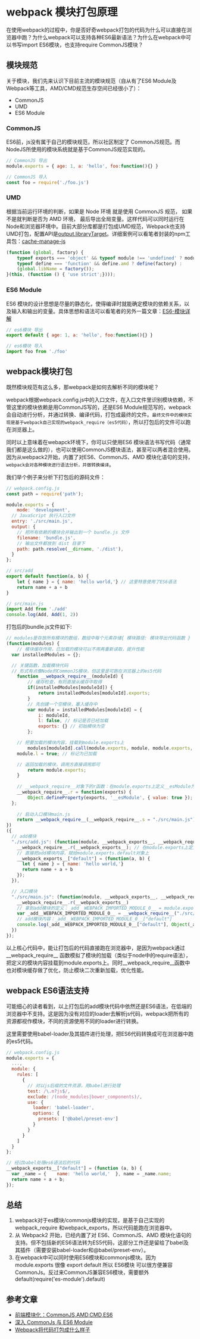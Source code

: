 # webpack 模块打包原理

在使用webpack的过程中，你是否好奇webpack打包的代码为什么可以直接在浏览器中跑？为什么webpack可以支持各种ES6最新语法？为什么在webpack中可以书写import ES6模块，也支持require CommonJS模块？

## 模块规范
关于模块，我们先来认识下目前主流的模块规范（自从有了ES6 Module及Webpack等工具，AMD/CMD规范生存空间已经很小了）：
* CommonJS
* UMD
* ES6 Module

### CommonJS
ES6前，js没有属于自己的模块规范，所以社区制定了 CommonJS规范。而NodeJS所使用的模块系统就是基于CommonJS规范实现的。
``` js
// CommonJS 导出
module.exports = { age: 1, a: 'hello', foo:function(){} }

// CommonJS 导入
const foo = require('./foo.js')
```

### UMD
根据当前运行环境的判断，如果是 Node 环境 就是使用 CommonJS 规范， 如果不是就判断是否为 AMD 环境， 最后导出全局变量。这样代码可以同时运行在Node和浏览器环境中。目前大部分库都是打包成UMD规范，Webpack也支持UMD打包，配置API是[output.libraryTarget](https://webpack.docschina.org/configuration/output/#output-librarytarget)。详细案例可以看笔者封装的npm工具包：[cache-manage-js](https://github.com/lq782655835/cache-manage-js)
``` js
(function (global, factory) {
    typeof exports === 'object' && typeof module !== 'undefined' ? module.exports = factory() :
    typeof define === 'function' && define.amd ? define(factory) :
    (global.libName = factory());
}(this, (function () { 'use strict';})));
```

### ES6 Module
ES6 模块的设计思想是尽量的静态化，使得编译时就能确定模块的依赖关系，以及输入和输出的变量。具体思想和语法可以看笔者的另外一篇文章：[ES6-模块详解](../js/es6-4.module.md)

``` js
// es6模块 导出
export default { age: 1, a: 'hello', foo:function(){} }

// es6模块 导入
import foo from './foo'
```

## webpack模块打包
既然模块规范有这么多，那webpack是如何去解析不同的模块呢？

webpack根据webpack.config.js中的入口文件，在入口文件里识别模块依赖，不管这里的模块依赖是用CommonJS写的，还是ES6 Module规范写的，webpack会自动进行分析，并通过转换、编译代码，打包成最终的文件。`最终文件中的模块实现是基于webpack自己实现的webpack_require（es5代码）`，所以打包后的文件可以跑在浏览器上。

同时以上意味着在webapck环境下，你可以只使用ES6 模块语法书写代码（通常我们都是这么做的），也可以使用CommonJS模块语法，甚至可以两者混合使用。因为从webpack2开始，内置了对ES6、CommonJS、AMD 模块化语句的支持，`webpack会对各种模块进行语法分析，并做转换编译`。

我们举个例子来分析下打包后的源码文件：
``` js
// webpack.config.js
const path = require('path');

module.exports = {
    mode: 'development',
  // JavaScript 执行入口文件
  entry: './src/main.js',
  output: {
    // 把所有依赖的模块合并输出到一个 bundle.js 文件
    filename: 'bundle.js',
    // 输出文件都放到 dist 目录下
    path: path.resolve(__dirname, './dist'),
  }
};
```
``` js
// src/add
export default function(a, b) {
    let { name } = { name: 'hello world,'} // 这里特意使用了ES6语法
    return name + a + b
}

// src/main.js
import Add from './add'
console.log(Add, Add(1, 2))
```

打包后的bundle.js文件如下:
``` js
// modules是存放所有模块的数组，数组中每个元素存储{ 模块路径: 模块导出代码函数 }
(function(modules) {
	// 模块缓存作用，已加载的模块可以不用再重新读取，提升性能
  var installedModules = {};

  // 关键函数，加载模块代码
  // 形式有点像Node的CommonJS模块，但这里是可跑在浏览器上的es5代码
	function __webpack_require__(moduleId) {
		// 缓存检查，有则直接从缓存中取得
		if(installedModules[moduleId]) {
			return installedModules[moduleId].exports;
		}
		// 先创建一个空模块，塞入缓存中
		var module = installedModules[moduleId] = {
			i: moduleId,
			l: false, // 标记是否已经加载
			exports: {} // 初始模块为空
		};

    // 把要加载的模块内容，挂载到module.exports上
		modules[moduleId].call(module.exports, module, module.exports, __webpack_require__);
    module.l = true; // 标记为已加载

    // 返回加载的模块，调用方直接调用即可
		return module.exports;
	}
	
	// __webpack_require__对象下的r函数：在module.exports上定义__esModule为true，表明是一个模块对象
	__webpack_require__.r = function(exports) {
		Object.defineProperty(exports, '__esModule', { value: true });
  };
  
	// 启动入口模块main.js
	return __webpack_require__(__webpack_require__.s = "./src/main.js");
})
({
  // add模块
  "./src/add.js": (function(module, __webpack_exports__, __webpack_require__) {
    __webpack_require__.r(__webpack_exports__); // 在module.exports上定义__esModule为true
    // 直接把add模块内容，赋给module.exports.default对象上
    __webpack_exports__["default"] = (function(a, b) {
      let { name } = { name: 'hello world,'}
      return name + a + b
    });
  }),

  // 入口模块
  "./src/main.js": (function(module, __webpack_exports__, __webpack_require__) {
    __webpack_require__.r(__webpack_exports__)
    // 拿到add模块的定义：_add__WEBPACK_IMPORTED_MODULE_0__ = module.exports，有点类似require
    var _add__WEBPACK_IMPORTED_MODULE_0__ = __webpack_require__("./src/add.js");
    // add模块内容：_add__WEBPACK_IMPORTED_MODULE_0__["default"]
    console.log(_add__WEBPACK_IMPORTED_MODULE_0__["default"], Object(_add__WEBPACK_IMPORTED_MODULE_0__["default"])(1, 2))
  })
});
```
以上核心代码中，能让打包后的代码直接跑在浏览器中，是因为webpack通过__webpack_require__ 函数模拟了模块的加载（类似于node中的require语法），把定义的模块内容挂载到module.exports上。同时__webpack_require__函数中也对模块缓存做了优化，防止模块二次重新加载，优化性能。

## webpack ES6语法支持
可能细心的读者看到，以上打包后的add模块代码中依然还是ES6语法，在低端的浏览器中不支持。这是因为没有对应的loader去解析js代码，webpack把所有的资源都视作模块，不同的资源使用不同的loader进行转换。

这里需要使用babel-loader及其插件进行处理，把ES6代码转换成可在浏览器中跑的es5代码。

``` js
// webpack.config.js
module.exports = {
  ...,
  module: {
    rules: [
      {
        // 对以js后缀的文件资源，用babel进行处理
        test: /\.m?js$/,
        exclude: /(node_modules|bower_components)/,
        use: {
          loader: 'babel-loader',
          options: {
            presets: ['@babel/preset-env']
          }
        }
      }
    ]
  }
};
```

``` js
// 经过babel处理es6语法后的代码
__webpack_exports__["default"] = (function (a, b) {
  var _name = {    name: 'hello world,'  }, name = _name.name;
  return name + a + b;
});
```


## 总结
1. webpack对于es模块/commonjs模块的实现，是基于自己实现的webpack_require 和webpack_exports，所以代码能跑在浏览器中。
2. 从 Webpack2 开始，已经内置了对 ES6、CommonJS、AMD 模块化语句的支持。但不包括新的ES6语法转为ES5代码，这部分工作还是留给了babel及其插件（需要安装babel-loader和@babel/preset-env）。
3. 在webpack中可以同时使用ES6模块和commonjs模块。因为 module.exports 很像 export default 所以 ES6模块 可以很方便兼容 CommonJs。反过来CommonJS兼容ES6模块，需要额外default(require('es-module').default)

## 参考文章

* [前端模块化：CommonJS,AMD,CMD,ES6](https://juejin.im/post/5aaa37c8f265da23945f365c)
* [深入 CommonJs 与 ES6 Module](https://segmentfault.com/a/1190000017878394)
* [Webpack将代码打包成什么样子](https://github.com/Pines-Cheng/blog/issues/45)